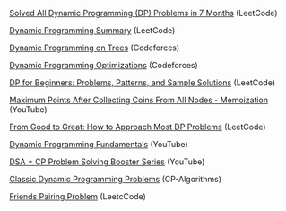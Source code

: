 [Solved All Dynamic Programming (DP) Problems in 7 Months](https://leetcode.com/discuss/general-discussion/1000929/solved-all-dynamic-programming-dp-problems-in-7-months) (LeetCode)

[Dynamic Programming Summary](https://leetcode.com/discuss/general-discussion/592146/Dynamic-Programming-Summary) (LeetCode)

[Dynamic Programming on Trees](https://codeforces.com/blog/entry/67679) (Codeforces)

[Dynamic Programming Optimizations](https://codeforces.com/blog/entry/43256) (Codeforces)

[DP for Beginners: Problems, Patterns, and Sample Solutions](https://leetcode.com/discuss/study-guide/662866/DP-for-Beginners-Problems-or-Patterns-or-Sample-Solutions) (LeetCode)

[Maximum Points After Collecting Coins From All Nodes - Memoization](https://www.youtube.com/watch?v=kJUhjb0K4_M&ab_channel=codestorywithMIK) (YouTube)

[From Good to Great: How to Approach Most DP Problems](https://leetcode.com/problems/house-robber/discuss/156523/From-good-to-great.-How-to-approach-most-of-DP-problems.) (LeetCode)

[Dynamic Programming Fundamentals](https://www.youtube.com/watch?v=i9OAOk0CUQE) (YouTube)

[DSA + CP Problem Solving Booster Series](https://www.youtube.com/playlist?list=PLjeQ9Mb66hM1VsmVaQ9Xf3d98kNHun66f) (YouTube)

[Classic Dynamic Programming Problems](https://cp-algorithms.com/dynamic_programming/intro-to-dp.html#classic-dynamic-programming-problems) (CP-Algorithms)

[Friends Pairing Problem](https://leetcode.com/discuss/post/1349122/friends-pairing-problem-by-vidhuv9-cem1/) (LeetcCode)
